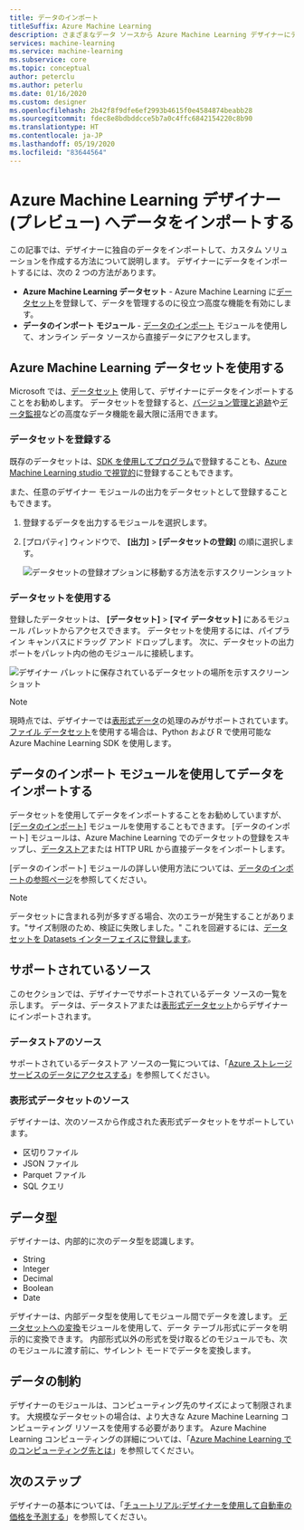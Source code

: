 ```yaml
---
title: データのインポート
titleSuffix: Azure Machine Learning
description: さまざまなデータ ソースから Azure Machine Learning デザイナーにデータをインポートする方法について説明します。
services: machine-learning
ms.service: machine-learning
ms.subservice: core
ms.topic: conceptual
author: peterclu
ms.author: peterlu
ms.date: 01/16/2020
ms.custom: designer
ms.openlocfilehash: 2b42f8f9dfe6ef2993b4615f0e4584874beabb28
ms.sourcegitcommit: fdec8e8bdbddcce5b7a0c4ffc6842154220c8b90
ms.translationtype: HT
ms.contentlocale: ja-JP
ms.lasthandoff: 05/19/2020
ms.locfileid: "83644564"
---
```

# <a name="import-your-data-into-azure-machine-learning-designer-preview"></a>Azure Machine Learning デザイナー (プレビュー) へデータをインポートする

この記事では、デザイナーに独自のデータをインポートして、カスタム ソリューションを作成する方法について説明します。 デザイナーにデータをインポートするには、次の 2 つの方法があります。 

* **Azure Machine Learning データセット** - Azure Machine Learning に[データセット](concept-data.md#datasets)を登録して、データを管理するのに役立つ高度な機能を有効にします。
* **データのインポート モジュール** - [データのインポート](algorithm-module-reference/import-data.md) モジュールを使用して、オンライン データ ソースから直接データにアクセスします。

## <a name="use-azure-machine-learning-datasets"></a>Azure Machine Learning データセットを使用する

Microsoft では、[データセット](concept-data.md#datasets) 使用して、デザイナーにデータをインポートすることをお勧めします。 データセットを登録すると、[バージョン管理と追跡](how-to-version-track-datasets.md)や[データ監視](how-to-monitor-datasets.md)などの高度なデータ機能を最大限に活用できます。

### <a name="register-a-dataset"></a>データセットを登録する

既存のデータセットは、[SDK を使用してプログラム](how-to-create-register-datasets.md#use-the-sdk)で登録することも、[Azure Machine Learning studio で視覚的](how-to-create-register-datasets.md#use-the-ui)に登録することもできます。

また、任意のデザイナー モジュールの出力をデータセットとして登録することもできます。

1. 登録するデータを出力するモジュールを選択します。

1. [プロパティ] ウィンドウで、 **[出力]**  >  **[データセットの登録]** の順に選択します。

    ![データセットの登録オプションに移動する方法を示すスクリーンショット](media/how-to-designer-import-data/register-dataset-designer.png)

### <a name="use-a-dataset"></a>データセットを使用する

登録したデータセットは、 **[データセット]**  >  **[マイ データセット]** にあるモジュール パレットからアクセスできます。 データセットを使用するには、パイプライン キャンバスにドラッグ アンド ドロップします。 次に、データセットの出力ポートをパレット内の他のモジュールに接続します。

![デザイナー パレットに保存されているデータセットの場所を示すスクリーンショット](media/how-to-designer-import-data/use-datasets-designer.png)


> [!NOTE]
> 現時点では、デザイナーでは[表形式データ](how-to-create-register-datasets.md#dataset-types)の処理のみがサポートされています。 [ファイル データセット](how-to-create-register-datasets.md#dataset-types)を使用する場合は、Python および R で使用可能な Azure Machine Learning SDK を使用します。

## <a name="import-data-using-the-import-data-module"></a>データのインポート モジュールを使用してデータをインポートする

データセットを使用してデータをインポートすることをお勧めしていますが、[[データのインポート]](algorithm-module-reference/import-data.md) モジュールを使用することもできます。 [データのインポート] モジュールは、Azure Machine Learning でのデータセットの登録をスキップし、[データストア](concept-data.md#datastores)または HTTP URL から直接データをインポートします。

[データのインポート] モジュールの詳しい使用方法については、[データのインポートの参照ページ](algorithm-module-reference/import-data.md)を参照してください。

> [!NOTE]
> データセットに含まれる列が多すぎる場合、次のエラーが発生することがあります。"サイズ制限のため、検証に失敗しました。" これを回避するには、[データセットを Datasets インターフェイスに登録します](how-to-create-register-datasets.md#use-the-ui)。

## <a name="supported-sources"></a>サポートされているソース

このセクションでは、デザイナーでサポートされているデータ ソースの一覧を示します。 データは、データストアまたは[表形式データセット](how-to-create-register-datasets.md#dataset-types)からデザイナーにインポートされます。

### <a name="datastore-sources"></a>データストアのソース
サポートされているデータストア ソースの一覧については、「[Azure ストレージ サービスのデータにアクセスする](how-to-access-data.md#supported-data-storage-service-types)」を参照してください。

### <a name="tabular-dataset-sources"></a>表形式データセットのソース

デザイナーは、次のソースから作成された表形式データセットをサポートしています。
 * 区切りファイル
 * JSON ファイル
 * Parquet ファイル
 * SQL クエリ

## <a name="data-types"></a>データ型

デザイナーは、内部的に次のデータ型を認識します。

* String
* Integer
* Decimal
* Boolean
* Date

デザイナーは、内部データ型を使用してモジュール間でデータを渡します。 [データセットへの変換](algorithm-module-reference/convert-to-dataset.md)モジュールを使用して、データ テーブル形式にデータを明示的に変換できます。 内部形式以外の形式を受け取るどのモジュールでも、次のモジュールに渡す前に、サイレント モードでデータを変換します。

## <a name="data-constraints"></a>データの制約

デザイナーのモジュールは、コンピューティング先のサイズによって制限されます。 大規模なデータセットの場合は、より大きな Azure Machine Learning コンピューティング リソースを使用する必要があります。 Azure Machine Learning コンピューティングの詳細については、「[Azure Machine Learning でのコンピューティング先とは](concept-compute-target.md#azure-machine-learning-compute-managed)」を参照してください。

## <a name="next-steps"></a>次のステップ

デザイナーの基本については、「[チュートリアル:デザイナーを使用して自動車の価格を予測する](tutorial-designer-automobile-price-train-score.md)」を参照してください。
